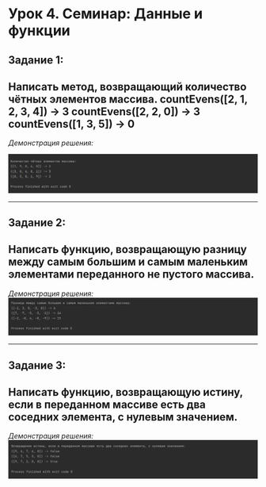 # Урок 4. Семинар: Данные и функции

## Задание 1:
Написать метод, возвращающий количество чётных элементов массива.
countEvens([2, 1, 2, 3, 4]) → 3
countEvens([2, 2, 0]) → 3
countEvens([1, 3, 5]) → 0
----------
_Демонстрация решения:_

![](src/image/EventElement.png)

------------------------------------------------------------------------------------------
## Задание 2:
Написать функцию, возвращающую разницу между самым большим и самым маленьким элементами 
переданного не пустого массива.
----------
_Демонстрация решения:_
![](src/image/DifferenceElement.png)

------------------------------------------------------------------------------------------
## Задание 3: 
Написать функцию, возвращающую истину, если в переданном массиве есть два соседних элемента, с нулевым значением.
----------
_Демонстрация решения:_
![](src/image/AdjacentElement.png)

